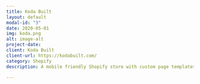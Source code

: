 ```yaml
---
title: Koda Built
layout: default
modal-id: "3"
date: 2020-05-01
img: koda.png
alt: image-alt
project-date: 
client: Koda Built
client-url: https://kodabuilt.com/
category: Shopify
description: A mobile friendly Shopify store with custom page templates and integrations.

---
```

